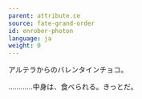 ```yaml
---
parent: attribute.ce
source: fate-grand-order
id: enrober-photon
language: ja
weight: 0
---
```


アルテラからのバレンタインチョコ。

…………中身は、食べられる。きっとだ。
